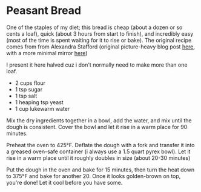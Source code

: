 # Peasant Bread

One of the staples of my diet; this bread is cheap (about a dozen or so cents a loaf), quick (about 3 hours from start to finish), and incredibly easy (most of the time is spent waiting for it to rise or bake). The original recipe comes from from Alexandra Stafford (original picture-heavy blog post [here](https://alexandracooks.com/2012/11/07/my-mothers-peasant-bread-the-best-easiest-bread-you-will-ever-make/), with a more minimal mirror [here](https://www.kingarthurflour.com/recipes/peasant-bread-recipe))

I present it here halved cuz i don't normally need to make more than one loaf.

- 2 cups flour
- 1 tsp sugar
- 1 tsp salt
- 1 heaping tsp yeast
- 1 cup lukewarm water

Mix the dry ingredients together in a bowl, add the water, and mix until the dough is consistent. Cover the bowl and let it rise in a warm place for 90 minutes.

Preheat the oven to 425°F. Deflate the dough with a fork and transfer it into a greased oven-safe container (i always use a 1.5 quart pyrex bowl). Let it rise in a warm place until it roughly doubles in size (about 20-30 minutes)

Put the dough in the oven and bake for 15 minutes, then turn the heat down to 375°F and bake for another 20. Once it looks golden-brown on top, you're done! Let it cool before you have some.
